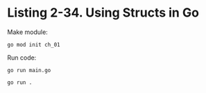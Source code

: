 # Listing 2-34. Using Structs in Go

Make module:

```
go mod init ch_01 
```

Run code:

```
go run main.go
```

```
go run .
```